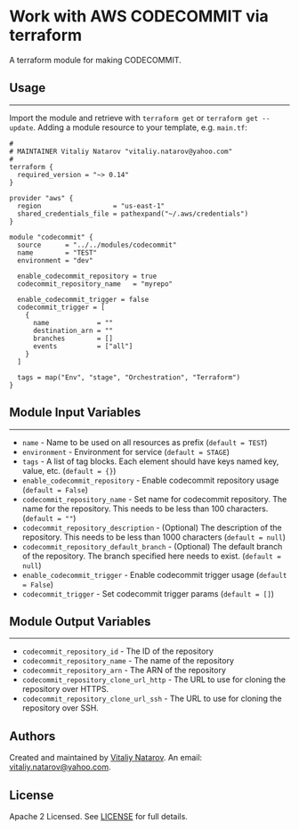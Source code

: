 # Work with AWS CODECOMMIT via terraform

A terraform module for making CODECOMMIT.


## Usage
----------------------
Import the module and retrieve with ```terraform get``` or ```terraform get --update```. Adding a module resource to your template, e.g. `main.tf`:

```
#
# MAINTAINER Vitaliy Natarov "vitaliy.natarov@yahoo.com"
#
terraform {
  required_version = "~> 0.14"
}

provider "aws" {
  region                  = "us-east-1"
  shared_credentials_file = pathexpand("~/.aws/credentials")
}

module "codecommit" {
  source      = "../../modules/codecommit"
  name        = "TEST"
  environment = "dev"

  enable_codecommit_repository = true
  codecommit_repository_name   = "myrepo"

  enable_codecommit_trigger = false
  codecommit_trigger = [
    {
      name            = ""
      destination_arn = ""
      branches        = []
      events          = ["all"]
    }
  ]

  tags = map("Env", "stage", "Orchestration", "Terraform")
}
```

## Module Input Variables
----------------------
- `name` - Name to be used on all resources as prefix (`default = TEST`)
- `environment` - Environment for service (`default = STAGE`)
- `tags` - A list of tag blocks. Each element should have keys named key, value, etc. (`default = {}`)
- `enable_codecommit_repository` - Enable codecommit repository usage (`default = False`)
- `codecommit_repository_name` - Set name for codecommit repository. The name for the repository. This needs to be less than 100 characters. (`default = ""`)
- `codecommit_repository_description` - (Optional) The description of the repository. This needs to be less than 1000 characters (`default = null`)
- `codecommit_repository_default_branch` - (Optional) The default branch of the repository. The branch specified here needs to exist. (`default = null`)
- `enable_codecommit_trigger` - Enable codecommit trigger usage (`default = False`)
- `codecommit_trigger` - Set codecommit trigger params (`default = []`)

## Module Output Variables
----------------------
- `codecommit_repository_id` - The ID of the repository
- `codecommit_repository_name` - The name of the repository
- `codecommit_repository_arn` - The ARN of the repository
- `codecommit_repository_clone_url_http` - The URL to use for cloning the repository over HTTPS.
- `codecommit_repository_clone_url_ssh` - The URL to use for cloning the repository over SSH.


## Authors

Created and maintained by [Vitaliy Natarov](https://github.com/SebastianUA). An email: [vitaliy.natarov@yahoo.com](vitaliy.natarov@yahoo.com).

## License

Apache 2 Licensed. See [LICENSE](https://github.com/SebastianUA/terraform/blob/master/LICENSE) for full details.
